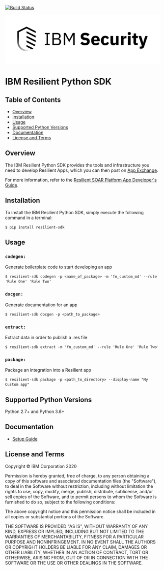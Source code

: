 [![Build Status](https://travis.ibm.com/Resilient/resilient-python-api.svg?token=ga58Yr4soAPHbQj4XsUF&branch=master)](https://travis.ibm.com/Resilient/resilient-python-api)

![IBM Security](./assets/IBM_Security_lockup_pos_RGB.png)


# IBM Resilient Python SDK


## Table of Contents

 * [Overview](#overview)
 * [Installation](#installation)
 * [Usage](#usage)
 * [Supported Python Versions](#supported-python-versions)
 * [Documentation](#documentation)
 * [License and Terms](#license-and-terms)


## Overview

The IBM Resilient Python SDK provides the tools and infrastructure you need to develop Resilient Apps, which you can then post on [App Exchange](https://exchange.xforce.ibmcloud.com/hub/?br=Resilient).

For more information, refer to the [Resilient SOAR Platform App Developer's Guide](https://<TODO>).


## Installation

To install the IBM Resilient Python SDK, simply execute the following command
in a terminal:

```
$ pip install resilient-sdk
```

## Usage

### `codegen:`
Generate boilerplate code to start developing an app
```
$ resilient-sdk codegen -p <name_of_package> -m 'fn_custom_md' --rule 'Rule One' 'Rule Two'
```

### `docgen:`
Generate documentation for an app
```
$ resilient-sdk docgen -p <path_to_package>
```

### `extract:`
Extract data in order to publish a .res file
```
$ resilient-sdk extract -m 'fn_custom_md' --rule 'Rule One' 'Rule Two'
```

### `package:`
Package an integration into a Resilient app
```
$ resilient-sdk package -p <path_to_directory> --display-name "My Custom app"
```

## Supported Python Versions

Python 2.7+ and Python 3.6+


## Documentation

* [Setup Guide](https://<TODO>)


## License and Terms

Copyright © IBM Corporation 2020

Permission is hereby granted, free of charge, to any person obtaining a copy
of this software and associated documentation files (the "Software"), to
deal in the Software without restriction, including without limitation the
rights to use, copy, modify, merge, publish, distribute, sublicense, and/or
sell copies of the Software, and to permit persons to whom the Software is
furnished to do so, subject to the following conditions:

The above copyright notice and this permission notice shall be included in
all copies or substantial portions of the Software.

THE SOFTWARE IS PROVIDED "AS IS", WITHOUT WARRANTY OF ANY KIND, EXPRESS OR
IMPLIED, INCLUDING BUT NOT LIMITED TO THE WARRANTIES OF MERCHANTABILITY,
FITNESS FOR A PARTICULAR PURPOSE AND NONINFRINGEMENT. IN NO EVENT SHALL THE
AUTHORS OR COPYRIGHT HOLDERS BE LIABLE FOR ANY CLAIM, DAMAGES OR OTHER
LIABILITY, WHETHER IN AN ACTION OF CONTRACT, TORT OR OTHERWISE, ARISING
FROM, OUT OF OR IN CONNECTION WITH THE SOFTWARE OR THE USE OR OTHER DEALINGS
IN THE SOFTWARE.